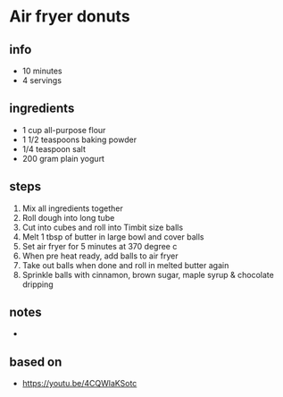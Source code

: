 
# Air fryer donuts

## info  
* 10 minutes 
* 4 servings  

## ingredients
* 1 cup all-purpose flour
* 1 1/2 teaspoons baking powder
* 1/4 teaspoon salt
* 200 gram plain yogurt 

## steps  
1. Mix all ingredients together
2. Roll dough into long tube
3. Cut into cubes and roll into Timbit size balls
4. Melt 1 tbsp of butter in large bowl and cover balls
5. Set air fryer for 5 minutes at 370 degree c
6. When pre heat ready, add balls to air fryer
7. Take out balls when done and roll in melted butter again
8. Sprinkle balls with cinnamon, brown sugar, maple syrup & chocolate dripping

## notes  
*  

## based on  
*  https://youtu.be/4CQWlaKSotc

